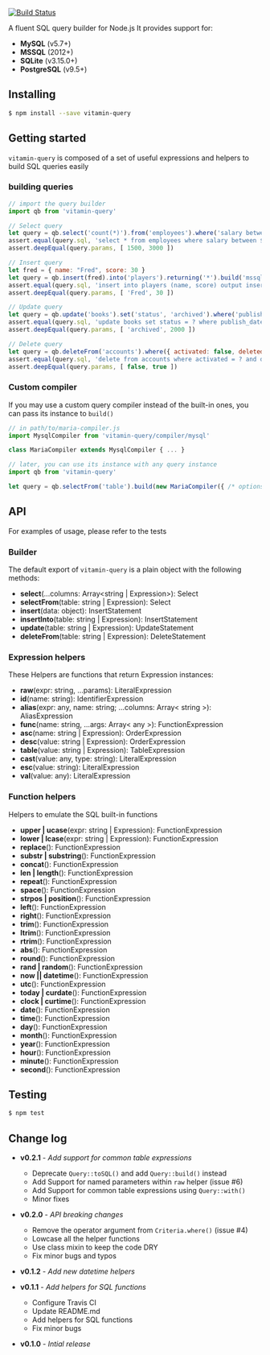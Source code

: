 [![Build Status](https://travis-ci.org/vitaminjs/query-builder.svg?branch=master)](https://travis-ci.org/vitaminjs/query-builder)

A fluent SQL query builder for Node.js
It provides support for:
- **MySQL** (v5.7+)
- **MSSQL** (2012+)
- **SQLite** (v3.15.0+)
- **PostgreSQL** (v9.5+)

## Installing

```bash
$ npm install --save vitamin-query
```

## Getting started

`vitamin-query` is composed of a set of useful expressions and helpers to build SQL queries easily

### building queries

```js
// import the query builder
import qb from 'vitamin-query'

// Select query
let query = qb.select('count(*)').from('employees').where('salary between ? and ?', 1500, 3000).build('pg')
assert.equal(query.sql, 'select * from employees where salary between $1 and $2')
assert.deepEqual(query.params, [ 1500, 3000 ])

// Insert query
let fred = { name: "Fred", score: 30 }
let query = qb.insert(fred).into('players').returning('*').build('mssql')
assert.equal(query.sql, 'insert into players (name, score) output inserted.* values (?, ?)')
assert.deepEqual(query.params, [ 'Fred', 30 ])

// Update query
let query = qb.update('books').set('status', 'archived').where('publish_date >= ?', 2000).build('mysql')
assert.equal(query.sql, 'update books set status = ? where publish_date >= ?')
assert.deepEqual(query.params, [ 'archived', 2000 ])

// Delete query
let query = qb.deleteFrom('accounts').where({ activated: false, deleted: true }).build('sqlite')
assert.equal(query.sql, 'delete from accounts where activated = ? and deleted = ?')
assert.deepEqual(query.params, [ false, true ])
```

### Custom compiler

If you may use a custom query compiler instead of the built-in ones, you can pass its instance to `build()`

```js
// in path/to/maria-compiler.js
import MysqlCompiler from 'vitamin-query/compiler/mysql'

class MariaCompiler extends MysqlCompiler { ... }

// later, you can use its instance with any query instance
import qb from 'vitamin-query'

let query = qb.selectFrom('table').build(new MariaCompiler({ /* options */ }))
```

## API

For examples of usage, please refer to the tests

### Builder

The default export of `vitamin-query` is a plain object with the following methods:

- **select**(...columns: Array<string | Expression>): Select
- **selectFrom**(table: string | Expression): Select
- **insert**(data: object): InsertStatement
- **insertInto**(table: string | Expression): InsertStatement
- **update**(table: string | Expression): UpdateStatement
- **deleteFrom**(table: string | Expression): DeleteStatement

### Expression helpers

These Helpers are functions that return Expression instances:

- **raw**(expr: string, ...params): LiteralExpression
- **id**(name: string): IdentifierExpression
- **alias**(expr: any, name: string; ...columns: Array< string >): AliasExpression
- **func**(name: string, ...args: Array< any >): FunctionExpression
- **asc**(name: string | Expression): OrderExpression
- **desc**(value: string | Expression): OrderExpression
- **table**(value: string | Expression): TableExpression
- **cast**(value: any, type: string): LiteralExpression
- **esc**(value: string): LiteralExpression
- **val**(value: any): LiteralExpression

### Function helpers

Helpers to emulate the SQL built-in functions

- **upper | ucase**(expr: string | Expression): FunctionExpression
- **lower | lcase**(expr: string | Expression): FunctionExpression
- **replace**(): FunctionExpression
- **substr | substring**(): FunctionExpression
- **concat**(): FunctionExpression
- **len | length**(): FunctionExpression
- **repeat**(): FunctionExpression
- **space**(): FunctionExpression
- **strpos | position**(): FunctionExpression
- **left**(): FunctionExpression
- **right**(): FunctionExpression
- **trim**(): FunctionExpression
- **ltrim**(): FunctionExpression
- **rtrim**(): FunctionExpression
- **abs**(): FunctionExpression
- **round**(): FunctionExpression
- **rand | random**(): FunctionExpression
- **now || datetime**(): FunctionExpression
- **utc**(): FunctionExpression
- **today | curdate**(): FunctionExpression
- **clock | curtime**(): FunctionExpression
- **date**(): FunctionExpression
- **time**(): FunctionExpression
- **day**(): FunctionExpression
- **month**(): FunctionExpression
- **year**(): FunctionExpression
- **hour**(): FunctionExpression
- **minute**(): FunctionExpression
- **second**(): FunctionExpression

## Testing

```bash
$ npm test
```

## Change log

- **v0.2.1** - _Add support for common table expressions_
  - Deprecate `Query::toSQL()` and add `Query::build()` instead
  - Add Support for named parameters within `raw` helper (issue #6)
  - Add Support for common table expressions using `Query::with()`
  - Minor fixes

- **v0.2.0** - _API breaking changes_
  - Remove the operator argument from `Criteria.where()` (issue #4)
  - Lowcase all the helper functions
  - Use class mixin to keep the code DRY
  - Fix minor bugs and typos

- **v0.1.2** - _Add new datetime helpers_

- **v0.1.1** - _Add helpers for SQL functions_
  - Configure Travis CI
  - Update README.md
  - Add helpers for SQL functions
  - Fix minor bugs
  
- **v0.1.0** - _Intial release_

